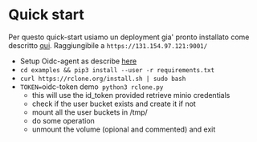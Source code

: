 # Quick start

Per questo quick-start usiamo un deployment gia' pronto installato come descritto [qui]("Encryption.md"). Raggiungibile a `https://131.154.97.121:9001/`

- Setup Oidc-agent as describe [here](Oidc.md)
- `cd examples && pip3 install --user -r requirements.txt`
- `curl https://rclone.org/install.sh | sudo bash`
- `TOKEN=`oidc-token demo` python3 rclone.py`
    - this will use the id_token provided retrieve minio credentials
    - check if the user bucket exists and create it if not
    - mount all the user buckets in /tmp/<username>
    - do some operation
    - unmount the volume (opional and commented) and exit
